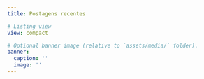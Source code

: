 ```yaml
---
title: Postagens recentes

# Listing view
view: compact

# Optional banner image (relative to `assets/media/` folder).
banner:
  caption: ''
  image: ''
---
```

